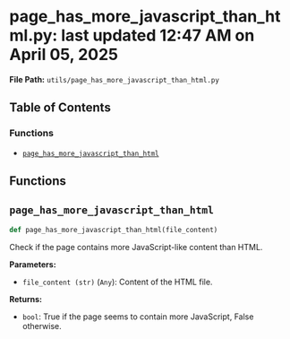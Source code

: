 # page_has_more_javascript_than_html.py: last updated 12:47 AM on April 05, 2025

**File Path:** `utils/page_has_more_javascript_than_html.py`

## Table of Contents

### Functions

- [`page_has_more_javascript_than_html`](#page_has_more_javascript_than_html)

## Functions

## `page_has_more_javascript_than_html`

```python
def page_has_more_javascript_than_html(file_content)
```

Check if the page contains more JavaScript-like content than HTML.

**Parameters:**

- `file_content (str)` (`Any`): Content of the HTML file.

**Returns:**

- `bool`: True if the page seems to contain more JavaScript, False otherwise.
